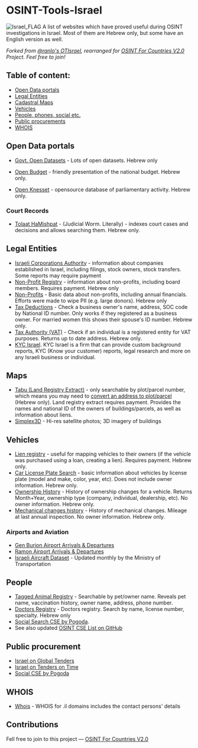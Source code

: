 # OSINT-Tools-Israel
<img src="https://upload.wikimedia.org/wikipedia/commons/thumb/d/d4/Flag_of_Israel.svg/1200px-Flag_of_Israel.svg.png" alt="Israel_FLAG"/>
A list of websites which have proved useful during OSINT investigations in Israel. Most of them are Hebrew only, but some have an English version as well.

*Forked from [@ranlo's OTIsrael](https://github.com/ranlo/OSINT-Tools-Israel), rearranged for [OSINT For Countries V2.0](https://github.com/paulpogoda/OSINT-for-countries-V2.0) Project. Feel free to join!*

## Table of content:
 - [Open Data portals](#open-data-portals)
 - [Legal Entities](#legal-entities)
 - [Cadastral Maps](#maps)
 - [Vehicles](#vehicles)
 - [People, phones, social etc.](#people)
 - [Public procurements](#public-procurement)
 - [WHOIS](#whois)

## Open Data portals
- [Govt. Open Datasets](https://data.gov.il/dataset) - Lots of open datasets. Hebrew only

- [Open Budget](https://next.obudget.org/) - friendly presentation of the national budget. Hebrew only.

- [Open Knesset](https://oknesset.org/) - opensource database of parliamentary activity. Hebrew only.

### Court Records
- [Tolaat HaMishpat](https://xn----8hcborozt8bdd.xn--9dbq2a/%D7%97%D7%99%D7%A4%D7%95%D7%A9#gsc.tab=0) - (Judicial Worm. Literally) - indexes court cases and decisions and allows searching them. Hebrew only.

## Legal Entities
- [Israeli Corporations Authority](https://www.gov.il/en/service/company_extract) - information about companies established in Israel, including filings, stock owners, stock transfers. Some reports may require payment
- [Non-Profit Registry](https://ica.justice.gov.il/Request/OpenRequest?rt=ExposeDocumentsAssociation) - information about non-profits, including board members. Requires payment. Hebrew only
- [Non-Profits](https://www.guidestar.org.il/home) - Basic data about non-profits, including annual financials. Efforts were made to wipe PII (e.g. large donors). Hebrew only
- [Tax Deductions](https://taxinfo.taxes.gov.il/gmishurim/firstPage.aspx) - Check a business owner's name, address, SOC code by National ID number. Only works if they registered as a business owner. For married women this shows their spouse's ID number. Hebrew only.
- [Tax Authority (VAT)](https://taxinfo.taxes.gov.il/emosek/wHzanatTik.aspx) - Check if an individual is a registered entity for VAT purposes. Returns up to date address. Hebrew only.
- [KYC Israel](https://www.kycisrael.com/companies/). KYC Israel is a firm that can provide custom background reports, KYC (Know your customer) reports, legal research and more on any Israeli business or individual.

## Maps
- [Tabu (Land Registry Extract)](https://www.gov.il/en/service/land_registration_extract) - only searchable by plot/parcel number, which means you may need to [convert an address to plot/parcel](https://www.gov.il/apps/mapi/parcel_address/parcel_address.html) (Hebrew only). Land registry extract requires payment. Provides the names and national ID of the owners of buildings/parcels, as well as information about liens.
- [Simplex3D](https://simplex3d.co.il/?en) - Hi-res satellite photos; 3D imagery of buildings

## Vehicles
- [Lien registry](https://www.gov.il/he/service/pawn_perusal) - useful for mapping vehicles to their owners (if the vehicle was purchased using a loan, creating a lien). Requires payment. Hebrew only.
- [Car License Plate Search](https://www.gov.il/he/departments/dynamiccollectors/private-and-commercial-vehicles) - basic information about vehicles by license plate (model and make, color, year, etc). Does not include owner information. Hebrew only.
- [Ownership History](https://www.gov.il/he/Departments/DynamicCollectors/private_vehicle_history_2) - History of ownership changes for a vehicle. Returns Month+Year, ownership type (company, individual, dealership, etc). No owner information. Hebrew only.
- [Mechanical changes history](https://www.gov.il/he/Departments/DynamicCollectors/private_vehicle_history_1) - History of mechanical changes. Mileage at last annual inspection. No owner information. Hebrew only.

### Airports and Aviation
- [Gen Burion Airport Arrivals & Departures](https://www.iaa.gov.il/en/airports/ben-gurion/flight-board/)
- [Ramon Airport Arrivals & Departures](https://www.iaa.gov.il/en/airports/ramon/flight-board/)
- [Israeli Aircraft Dataset](https://data.gov.il/dataset/aircraft_data_il/resource/bc00ed41-75d0-4d0f-9eca-3cd0a2c332cc) - Updated monthly by the Ministry of Transportation


## People 
- [Tagged Animal Registry](https://dogsearch.moag.gov.il/#/pages/pets) - Searchable by pet/owner name. Reveals pet name, vaccination history, owner name, address, phone number.
- [Doctors Registry](https://practitioners.health.gov.il/Practitioners/1/search) - Doctors registry. Search by name, license number, specialty. Hebrew only
- [Social Search CSE by Pogoda](https://cse.google.com/cse?cx=029ffbc44aa3946cb#gsc.tab=0). 
- See also updated [OSINT CSE List on GitHub](https://github.com/paulpogoda/OSINT-CSE)

## Public procurement
- [Israel on Global Tenders](https://www.globaltenders.com/israel-tenders)
- [Israel on Tenders on Time](https://www.tendersontime.com/israel-tenders/)
- [Social CSE by Pogoda](https://cse.google.com/cse?cx=029ffbc44aa3946cb#gsc.tab=0)

## WHOIS
- [Whois](https://en.isoc.org.il/whois) - WHOIS for .il domains includes the contact persons' details

## Contributions
Fell free to join to this project — [OSINT For Countries V2.0](https://github.com/paulpogoda/OSINT-for-countries-V2.0)
